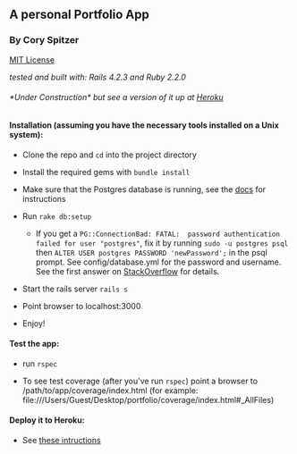 ## A personal Portfolio App
### By Cory Spitzer

[MIT License](http://opensource.org/licenses/MIT)

*tested and built with: Rails 4.2.3 and Ruby 2.2.0*

###### \*Under Construction\* but see a version of it up at [Heroku](http://www.coryspitzer.com/)

#### Installation (assuming you have the necessary tools installed on a Unix system):

  * Clone the repo and `cd` into the project directory

  * Install the required gems with `bundle install`

  * Make sure that the Postgres database is running, see the [docs](http://www.postgresql.org/docs/9.3/static/server-start.html) for instructions

  * Run `rake db:setup`
    * If you get a `PG::ConnectionBad: FATAL:  password authentication failed for user "postgres"`, fix it by running `sudo -u postgres psql` then `ALTER USER postgres PASSWORD 'newPassword';` in the psql prompt. See config/database.yml for the password and username. See the first answer on [StackOverflow](http://stackoverflow.com/questions/7695962/postgresql-password-authentication-failed-for-user-postgres) for details.

  * Start the rails server `rails s`

  * Point browser to localhost:3000

  * Enjoy!


#### Test the app:

  * run `rspec`

  * To see test coverage (after you've run `rspec`) point a browser to /path/to/app/coverage/index.html (for example: file:///Users/Guest/Desktop/portfolio/coverage/index.html#_AllFiles)

#### Deploy it to Heroku:

  * See [these intructions](https://devcenter.heroku.com/articles/getting-started-with-rails4#deploy-your-application-to-heroku)
